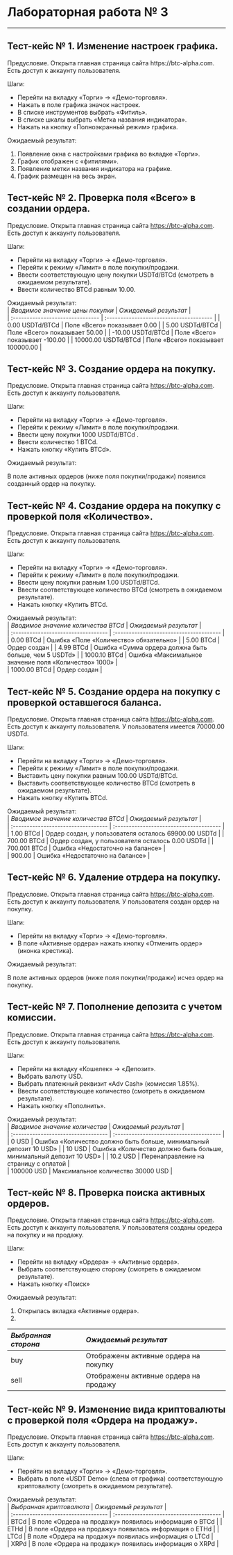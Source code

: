 # Лабораторная работа № 3
***

## Тест-кейс № 1. Изменение настроек графика.
<p>Предусловие. Открыта главная страница сайта https://btc-alpha.com. Есть доступ к аккаунту пользователя. 
  
Шаги:
* Перейти на вкладку «Торги» -> «Демо-торговля».
*	Нажать в поле графика значок настроек.
*	В списке инструментов выбрать «Фитиль».
*	В списке шкалы выбрать «Метка названия индикатора».
*	Нажать на кнопку «Полноэкранный режим» графика.

Ожидаемый результат:
1.	Появление окна с настройками графика во вкладке «Торги».
2.	График отображен с «фитилями».
3.	Появление метки названия индикатора на графике.
4.	График размещен на весь экран.


## Тест-кейс № 2. Проверка поля «Всего» в создании ордера.

Предусловие. 
Открыта главная страница сайта https://btc-alpha.com. Есть доступ к аккаунту пользователя. 

Шаги:
*	Перейти на вкладку «Торги» -> «Демо-торговля».
*	Перейти к режиму «Лимит» в поле покупки/продажи.
*	Ввести соответствующую цену покупки USDTd/BTCd (смотреть в ожидаемом результате).
*	Ввести количество BTCd равным 10.00.

Ожидаемый результат: 	
| _Вводимое значение цены покупки_ | _Ожидаемый результат_                   |  
| :------------------------------- | :-------------------------------------- | 
| 0.00 USDTd/BTCd | Поле «Всего» показывает 0.00 |
| 5.00 USDTd/BTCd | Поле «Всего» показывает 50.00 | 
| -10.00 USDTd/BTCd | Поле «Всего» показывает -100.00 | 
| 10000.00 USDTd/BTCd | Поле «Всего» показывает 100000.00 |  	

	
## Тест-кейс № 3. Создание ордера на покупку.

Предусловие. 
Открыта главная страница сайта https://btc-alpha.com. Есть доступ к аккаунту пользователя. 

Шаги:
*	Перейти на вкладку «Торги» -> «Демо-торговля».
*	Перейти к режиму «Лимит» в поле покупки/продажи.
*	Ввести цену покупки 1000 USDTd/BTCd .
*	Ввести количество 1 BTCd.
*	Нажать кнопку «Купить BTCd».

Ожидаемый результат: 
	
В поле активных ордеров (ниже поля покупки/продажи) появился созданный ордер на покупку.	
	
	
## Тест-кейс № 4. Создание ордера на покупку с проверкой поля «Количество».

Предусловие. 
Открыта главная страница сайта https://btc-alpha.com. Есть доступ к аккаунту пользователя. 

Шаги:
*	Перейти на вкладку «Торги» -> «Демо-торговля».
*	Перейти к режиму «Лимит» в поле покупки/продажи.
*	Ввести цену покупки равным 1.00 USDTd/BTCd.
*	Ввести соответствующее количество BTCd (смотреть в ожидаемом результате).
*	Нажать кнопку «Купить BTCd.

Ожидаемый результат: 	
| _Вводимое значение количества BTCd_ | _Ожидаемый результат_                   |  
| :---------------------------------- | :-------------------------------------- |   
| 0.00 BTCd | Ошибка «Поле «Количество» обязательно» |
| 5.00 BTCd | Ордер создан | 
| 4.99 BTCd | Ошибка «Сумма ордера должна быть больше, чем 5 USDTd» | 
| 1000.10 BTCd | Ошибка «Максимальное значение поля «Количество» 1000» |  	
| 1000.00 BTCd | Ордер создан |  
	

## Тест-кейс № 5. Создание ордера на покупку с проверкой оставшегося баланса.

Предусловие. 
Открыта главная страница сайта https://btc-alpha.com. Есть доступ к аккаунту пользователя. У пользователя имеется 70000.00 USDTd.
	
Шаги:
* Перейти на вкладку «Торги» -> «Демо-торговля».
* Перейти к режиму «Лимит» в поле покупки/продажи.
* Выставить цену покупки равным 100.00 USDTd/BTCd.
* Выставить соответствующее количество BTCd (смотреть в ожидаемом результате).
* Нажать кнопку «Купить BTCd.

Ожидаемый результат: 	
| _Вводимое значение количества BTCd_ | _Ожидаемый результат_                   |  
| :---------------------------------- | :-------------------------------------- |   
| 1.00 BTCd | Ордер создан, у пользователя осталось 69900.00 USDTd |
| 700.00 BTCd | Ордер создан, у пользователя осталось 0.00 USDTd | 
| 700.001 BTCd | Ошибка «Недостаточно на балансе» |  	
| 900.00 | Ошибка «Недостаточно на балансе» |  	
	
## Тест-кейс № 6. Удаление отрдера на покупку.

Предусловие. 
Открыта главная страница сайта https://btc-alpha.com. Есть доступ к аккаунту пользователя. У пользователя создан ордер на покупку.

Шаги:
*	Перейти на вкладку «Торги» -> «Демо-торговля».
*	В поле «Активные ордера» нажать кнопку «Отменить ордер» (иконка крестика).

Ожидаемый результат: 
	
В поле активных ордеров (ниже поля покупки/продажи) исчез ордер на покупку.
	
	
## Тест-кейс № 7. Пополнение депозита с учетом комиссии.

Предусловие. 
Открыта главная страница сайта https://btc-alpha.com. Есть доступ к аккаунту пользователя. 
	
Шаги:
* Перейти на вкладку «Кошелек» -> «Депозит».
* Выбрать валюту USD.
* Выбрать платежный реквизит «Adv Cash» (комиссия 1.85%).
* Ввести соответствующее количество (смотреть в ожидаемом результате).
* Нажать кнопку «Пополнить».

Ожидаемый результат: 	
| _Вводимое значение количества_ | _Ожидаемый результат_                   |  
| :---------------------------------- | :-------------------------------------- |   
| 0 USD | Ошибка «Количество должно быть больше, минимальный депозит 10 USD» |
| 10 USD | Ошибка «Количество должно быть больше, минимальный депозит 10 USD» | 
| 10.2 USD | Перенаправление на страницу с оплатой |  
| 100000 USD | Максимальное количество 30000 USD |  	
	
 	
## Тест-кейс № 8. Проверка поиска активных ордеров.

Предусловие. 
Открыта главная страница сайта https://btc-alpha.com. Есть доступ к аккаунту пользователя. У пользователя созданы оредера на покупку и на продажу.
	
Шаги:
* Перейти на вкладку «Ордера» -> «Активные ордера».
* Выбрать соответствующею сторону (смотреть в ожидаемом результате).
* Нажать кнопку «Поиск»

Ожидаемый результат: 
1.	Открылась вкладка «Активные ордера».
2.	
| _Выбранная сторона_ | _Ожидаемый результат_                   |  
| :---------------------------------- | :-------------------------------------- |   
| buy | Отображены активные ордера на покупку |
| sell | Отображены активные ордера на продажу | 
 	
	
## Тест-кейс № 9. Изменение вида криптовалюты с проверкой поля «Ордера на продажу».

Предусловие. 
Открыта главная страница сайта https://btc-alpha.com. Есть доступ к аккаунту пользователя. 
	
Шаги:
* Перейти на вкладку «Торги» -> «Демо-торговля».
* Выбрать в поле «USDT Demo» (слева от графика) соответствующую криптовалюту (смотреть в ожидаемом результате).

Ожидаемый результат: 	
| _Выбранная криптовалюта_ | _Ожидаемый результат_                   |  
| :---------------------------------- | :-------------------------------------- |   
| BTCd | В поле «Ордера на продажу» появилась информация о BTCd |
| ETHd | В поле «Ордера на продажу» появилась информация о ETHd | 
| LTCd | В поле «Ордера на продажу» появилась информация о LTCd |  	
| XRPd | В поле «Ордера на продажу» появилась информация о XRPd |  	
